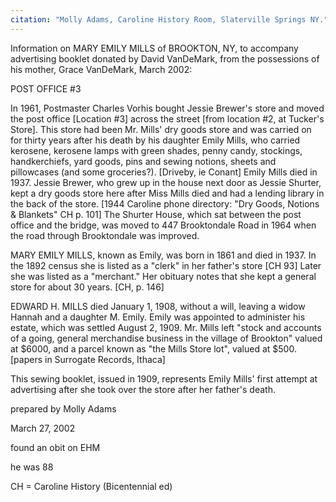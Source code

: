 ```yaml
---
citation: "Molly Adams, Caroline History Room, Slaterville Springs NY."
---
```

Information on MARY EMILY MILLS of BROOKTON, NY, to accompany advertising booklet donated by David VanDeMark, from the possessions of his mother, Grace VanDeMark, March 2002:

POST OFFICE #3

In 1961, Postmaster Charles Vorhis bought Jessie Brewer's store and moved the post office [Location #3] across the street [from location #2, at Tucker's Store]. This store had been Mr. Mills' dry goods store and was carried on for thirty years after his death by his daughter Emily Mills, who carried kerosene, kerosene lamps with green shades, penny candy, stockings, handkerchiefs, yard goods, pins and sewing notions, sheets and pillowcases (and some groceries?). [Driveby, ie Conant] Emily Mills died in 1937. Jessie Brewer, who grew up in the house next door as Jessie Shurter, kept a dry goods store here after Miss Mills died and had a lending library in the back of the store. [1944 Caroline phone directory: "Dry Goods, Notions & Blankets" CH p. 101] The Shurter House, which sat between the post office and the bridge, was moved to 447 Brooktondale Road in 1964 when the road through Brooktondale was improved.

MARY EMILY MILLS, known as Emily, was born in 1861 and died in 1937. In the 1892 census she is listed as a "clerk" in her father's store [CH 93] Later she was listed as a "merchant." Her obituary notes that she kept a general store for about 30 years. [CH, p. 146]

EDWARD H. MILLS died January 1, 1908, without a will, leaving a widow Hannah and a daughter M. Emily. Emily was appointed to administer his estate, which was settled August 2, 1909. Mr. Mills left "stock and accounts of a going, general merchandise business in the village of Brookton" valued at $6000, and a parcel known as "the Mills Store lot", valued at $500. [papers in Surrogate Records, Ithaca]

This sewing booklet, issued in 1909, represents Emily Mills' first attempt at advertising after she took over the store after her father's death.

prepared by Molly Adams

March 27, 2002

found an obit on EHM

he was 88

CH = Caroline History (Bicentennial ed)
